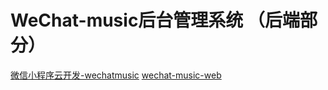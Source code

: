 # WeChat-music后台管理系统 （后端部分）

[微信小程序云开发-wechatmusic](https://github.com/flingyp/wechatmusic)
[wechat-music-web](https://github.com/flingyp/wechat-music-web)